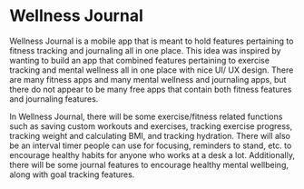 # Wellness Journal
Wellness Journal is a mobile app that is meant to hold features pertaining to fitness tracking and journaling all in one place. This idea was inspired by wanting to build an app that combined features pertaining to exercise tracking and mental wellness all in one place with nice UI/ UX design. There are many fitness apps and many mental wellness and journaling apps, but there do not appear to be many free apps that contain both fitness features and journaling features.

In Wellness Journal, there will be some exercise/fitness related functions such as saving custom workouts and exercises, tracking exercise progress, tracking weight and calculating BMI, and tracking hydration. There will also be an interval timer people can use for focusing, reminders to stand, etc. to encourage healthy habits for anyone who works at a desk a lot. Additionally, there will be some journal features to encourage healthy mental wellbeing, along with goal tracking features.
